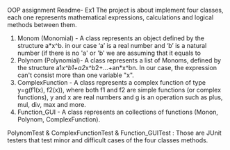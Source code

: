 OOP assignment Readme- Ex1
The project is about implement four classes, each one represents mathematical expressions, calculations and logical methods between them.

1)	Monom (Monomial) - A class represents an object defined by the
structure a*x^b. in our case ‘a’ is a real number and ‘b’ is a natural number (if there is no 'a' or 'b' we are assuming that it equals to 
2)	Polynom (Polynomial)- A class represents a list of Monoms, defined by the
structure a1*x^b1+a2*x^b2+…+an*x^bn. In our case, the expression can't consist more than one variable "x".
3)	ComplexFunction - A class represents a complex function of type y=g(f1(x), 
f2(x)), where both f1 and f2 are simple functions (or complex functions), y and x are real numbers and g is an operation such as plus, mul, div, max and more.
4)	Function_GUI - A class represents an collections of functions (Monon, Polynom, ComplexFunction).

PolynomTest & ComplexFunctionTest & Function_GUITest : Those are JUnit testers that test minor and difficult cases of the four classes methods.
